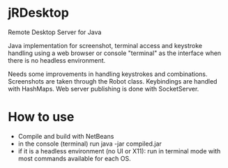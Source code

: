 # jRDesktop
Remote Desktop Server for Java

Java implementation for screenshot, terminal access and keystroke handling using a web browser or console "terminal" as the interface when there is no headless environment.

Needs some improvements in handling keystrokes and combinations.
Screenshots are taken through the Robot class.
Keybindings are handled with HashMaps.
Web server publishing is done with SocketServer.
# How to use
- Compile and build with NetBeans
- in the console (terminal) run java -jar compiled.jar
- if it is a headless environment (no UI or X11): run in terminal mode with most commands available for each OS.
